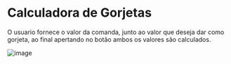 # Calculadora de Gorjetas

O usuario fornece o valor da comanda, junto ao valor que deseja dar como gorjeta, ao final apertando no botão ambos os valores são calculados.

![image](https://user-images.githubusercontent.com/40923082/185290326-bd153577-210f-4b49-8f01-cde60eb9bb22.png)
